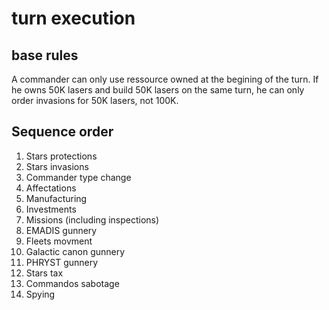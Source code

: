 
# turn execution

## base rules

A commander can only use ressource owned at the begining of the turn. If he owns 50K lasers and build 50K lasers on the same turn, he can only order invasions for 50K lasers, not 100K.

## Sequence order

1. Stars protections 
2. Stars invasions
3. Commander type change
4. Affectations
5. Manufacturing
6. Investments
7. Missions (including inspections)
8. EMADIS gunnery
9. Fleets movment
10. Galactic canon gunnery
11. PHRYST gunnery
12. Stars tax
13. Commandos sabotage
14. Spying
